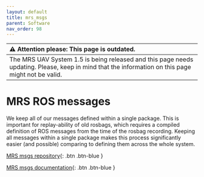 ```yaml
---
layout: default
title: mrs_msgs
parent: Software
nav_order: 98
---
```


| :warning: **Attention please: This page is outdated.**                                                                                            |
| :---                                                                                                                                              |
| The MRS UAV System 1.5 is being released and this page needs updating. Please, keep in mind that the information on this page might not be valid. |

# MRS ROS messages

We keep all of our messages defined within a single package.
This is important for replay-ability of old rosbags, which requires a compiled definition of ROS messages from the time of the rosbag recording.
Keeping all messages within a single package makes this process significantly easier (and possible) comparing to defining them across the whole system.

[MRS msgs repository](https://github.com/ctu-mrs/mrs_msgs){: .btn .btn-blue }

[MRS msgs documentation](https://ctu-mrs.github.io/mrs_msgs/){: .btn .btn-blue }
